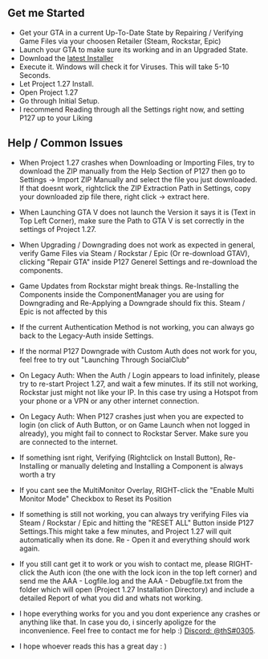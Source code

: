 ﻿
## Get me Started

* Get your GTA in a current Up-To-Date State by Repairing / Verifying Game Files via your choosen Retailer (Steam, Rockstar, Epic)
* Launch your GTA to make sure its working and in an Upgraded State.
* Download the [latest Installer](https://github.com/TwosHusbandS/Project-127/raw/master/Installer/Project_127_Installer_Latest.exe)
* Execute it. Windows will check it for Viruses. This will take 5-10 Seconds.
* Let Project 1.27 Install.
* Open Project 1.27
* Go through Initial Setup.
* I recommend Reading through all the Settings right now, and setting P127 up to your Liking


## Help / Common Issues

* When Project 1.27 crashes when Downloading or Importing Files, try to download the ZIP manually from the Help Section of P127 then go to Settings -> Import ZIP Manually and select the file you just downloaded. If that doesnt work, rightclick the ZIP Extraction Path in Settings, copy your downloaded zip file there, right click -> extract here.

* When Launching GTA V does not launch the Version it says it is (Text in Top Left Corner), make sure the Path to GTA V is set correctly in the settings of Project 1.27.

* When Upgrading / Downgrading does not work as expected in general, verify Game Files via Steam / Rockstar / Epic (Or re-download GTAV), clicking \"Repair GTA\" inside P127 Generel Settings and re-download the components.

* Game Updates from Rockstar might break things. Re-Installing the Components inside the ComponentManager you are using for Downgrading and Re-Applying a Downgrade should fix this. Steam / Epic is not affected by this

* If the current Authentication Method is not working, you can always go back to the Legacy-Auth inside Settings.

* If the normal P127 Downgrade with Custom Auth does not work for you, feel free to try out "Launching Through SocialClub"

* On Legacy Auth: When the Auth / Login appears to load infinitely, please try to re-start Project 1.27, and wait a few  minutes. If its still not working, Rockstar just might not like your IP. In this case try using a Hotspot from your phone or a VPN or any other internet connection.

* On Legacy Auth: When P127 crashes just when you are expected to login (on click of Auth Button, or on Game Launch when not logged in already), you might fail to connect to Rockstar Server. Make sure you are connected to the internet.

* If something isnt right, Verifying (Rightclick on Install Button), Re-Installing or manually deleting and Installing a Component is always worth a try

* If you cant see the MultiMonitor Overlay, RIGHT-click the \"Enable Multi Monitor Mode\" Checkbox to Reset its Position
			
* If something is still not working, you can always try verifying Files via Steam / Rockstar / Epic and hitting the "RESET ALL" Button inside P127 Settings.This might take a few minutes, and Project 1.27 will quit automatically when its done. Re - Open it and everything should work again.

* If you still cant get it to work or you wish to contact me, please RIGHT-click the Auth icon (the one with the lock icon in the top left corner) and send me the AAA - Logfile.log and the AAA - Debugfile.txt from the folder which will open (Project 1.27 Installation Directory) and include a detailed Report of what you did and whats not working.

* I hope everything works for you and you dont experience any crashes or anything like that. In case you do, i sincerly apoligze for the inconvenience. Feel free to contact me for help :) [Discord: @thS#0305](https://discordapp.com/users/612259615291342861).

* I hope whoever reads this has a great day : )
